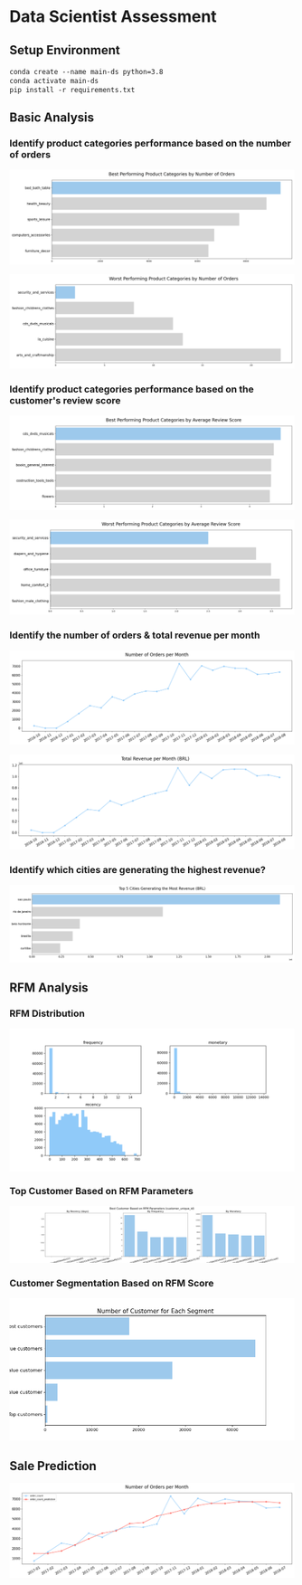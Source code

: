 # Data Scientist Assessment

## Setup Environment

```
conda create --name main-ds python=3.8
conda activate main-ds
pip install -r requirements.txt
```

## Basic Analysis
### Identify product categories performance based on the number of orders
![](https://github.com/rfajri27/ds-test/blob/main/images/best-performing-1.png)

![](https://github.com/rfajri27/ds-test/blob/main/images/worst-performing-1.png)

### Identify product categories performance based on the customer's review score
![](https://github.com/rfajri27/ds-test/blob/main/images/best-performing-2.png)

![](https://github.com/rfajri27/ds-test/blob/main/images/worst-performing-2.png)

### Identify the number of orders & total revenue per month
![](https://github.com/rfajri27/ds-test/blob/main/images/orders-per-month.png)

![](https://github.com/rfajri27/ds-test/blob/main/images/revenue-per-month.png)

### Identify which cities are generating the highest revenue?
![](https://github.com/rfajri27/ds-test/blob/main/images/top-cities.png)

## RFM Analysis
### RFM Distribution
![](https://github.com/rfajri27/ds-test/blob/main/images/RFM-distribution.png)

### Top Customer Based on RFM Parameters
![](https://github.com/rfajri27/ds-test/blob/main/images/top-customer.png)

### Customer Segmentation Based on RFM Score
![](https://github.com/rfajri27/ds-test/blob/main/images/customer-segmentation.png)

## Sale Prediction
![](https://github.com/rfajri27/ds-test/blob/main/images/sales-prediction.png)
